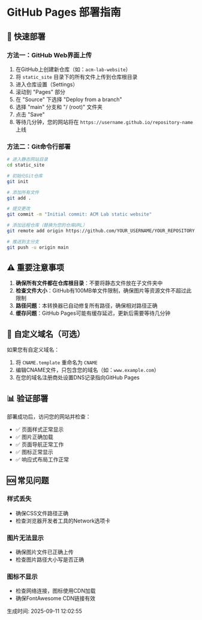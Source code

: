# GitHub Pages 部署指南

## 🚀 快速部署

### 方法一：GitHub Web界面上传

1. 在GitHub上创建新仓库（如：`acm-lab-website`）
2. 将 `static_site` 目录下的所有文件上传到仓库根目录
3. 进入仓库设置（Settings）
4. 滚动到 "Pages" 部分
5. 在 "Source" 下选择 "Deploy from a branch"
6. 选择 "main" 分支和 "/ (root)" 文件夹
7. 点击 "Save"
8. 等待几分钟，您的网站将在 `https://username.github.io/repository-name` 上线

### 方法二：Git命令行部署

```bash
# 进入静态网站目录
cd static_site

# 初始化Git仓库
git init

# 添加所有文件
git add .

# 提交更改
git commit -m "Initial commit: ACM Lab static website"

# 添加远程仓库（替换为您的仓库URL）
git remote add origin https://github.com/YOUR_USERNAME/YOUR_REPOSITORY.git

# 推送到主分支
git push -u origin main
```

## ⚠️ 重要注意事项

1. **确保所有文件都在仓库根目录**：不要将静态文件放在子文件夹中
2. **检查文件大小**：GitHub有100MB单文件限制，确保图片等资源文件不超过此限制
3. **路径问题**：本转换器已自动修复所有路径，确保相对路径正确
4. **缓存问题**：GitHub Pages可能有缓存延迟，更新后需要等待几分钟

## 🔧 自定义域名（可选）

如果您有自定义域名：

1. 将 `CNAME.template` 重命名为 `CNAME`
2. 编辑CNAME文件，只包含您的域名（如：`www.example.com`）
3. 在您的域名注册商处设置DNS记录指向GitHub Pages

## 📊 验证部署

部署成功后，访问您的网站并检查：

- ✅ 页面样式正常显示
- ✅ 图片正确加载
- ✅ 页面导航正常工作
- ✅ 图标正常显示
- ✅ 响应式布局工作正常

## 🆘 常见问题

### 样式丢失
- 确保CSS文件路径正确
- 检查浏览器开发者工具的Network选项卡

### 图片无法显示  
- 确保图片文件已正确上传
- 检查图片路径大小写是否正确

### 图标不显示
- 检查网络连接，图标使用CDN加载
- 确保FontAwesome CDN链接有效

生成时间: 2025-09-11 12:02:55
